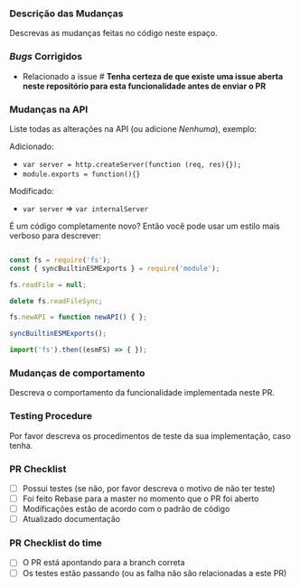 ### Descrição das Mudanças ###

<!--
Primeiramente muito obrigado por sua contribuição, antes de abrir o PR tenha certeza de preencher todos os campos necessários, o não preenchimento dos campos pode resultar em um atraso para revisão do seu código ou até mesmo fechamento do PR.
-->

Descrevas as mudanças feitas no código neste espaço.

### *Bugs* Corrigidos ###

<!-- 
Se for mais de uma issue, liste seguindo o padrão 
-->

- Relacionado a issue #
**Tenha certeza de que existe uma issue aberta neste repositório para esta funcionalidade antes de enviar o PR**

### Mudanças na API ###

Liste todas as alterações na API (ou adicione *Nenhuma*), exemplo:

Adicionado:

- `var server = http.createServer(function (req, res){});`
- `module.exports = function(){}`

Modificado:

- `var server` => `var internalServer`

É um código completamente novo? Então você pode usar um estilo mais verboso para descrever:

```js

const fs = require('fs');
const { syncBuiltinESMExports } = require('module');

fs.readFile = null;

delete fs.readFileSync;

fs.newAPI = function newAPI() { };

syncBuiltinESMExports();

import('fs').then((esmFS) => { });

```

### Mudanças de comportamento ###

Descreva o comportamento da funcionalidade implementada neste PR.

### Testing Procedure ###

Por favor descreva os procedimentos de teste da sua implementação, caso tenha.

### PR Checklist ###
<!-- A ser preenchido por você -->

- [ ] Possui testes (se não, por favor descreva o motivo de não ter teste)
- [ ] Foi feito Rebase para a master no momento que o PR foi aberto
- [ ] Modificações estão de acordo com o padrão de código
- [ ] Atualizado documentação

### PR Checklist  do time ###
<!-- A ser preenchido por quem for revisar o código -->

- [ ] O PR está apontando para a branch correta
- [ ] Os testes estão passando (ou as falha não são relacionadas a este PR)
